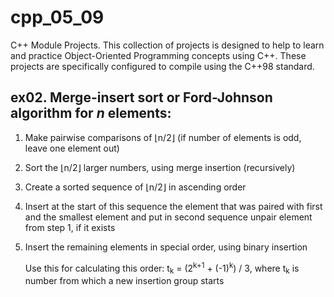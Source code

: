 # cpp_05_09
C++ Module Projects. This collection of projects is designed to help to learn and practice Object-Oriented Programming concepts using C++. These projects are specifically configured to compile using the C++98 standard.

## ex02. Merge-insert sort or Ford-Johnson algorithm for _n_ elements:
1. Make pairwise comparisons of ⌊n/2⌋ (if number of elements is odd, leave one element out)
2. Sort the ⌊n/2⌋ larger numbers, using merge insertion (recursively)
3. Create a sorted sequence of ⌊n/2⌋ in ascending order
4. Insert at the start of this sequence the element that was paired with first and the smallest element
  and put in second sequence unpair element from step 1, if it exists
5. Insert the remaining elements in special order, using binary insertion

   Use this for calculating this order:
     t<sub>k</sub> = (2<sup>k+1</sup> + (-1)<sup>k</sup>) / 3,
     where t<sub>k</sub> is number from which a new insertion group starts

